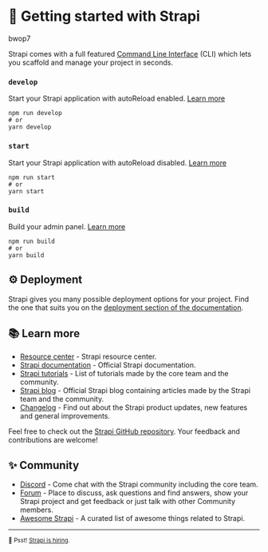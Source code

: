 # 🚀 Getting started with Strapi

bwop7

Strapi comes with a full featured [Command Line Interface](https://docs.strapi.io/developer-docs/latest/developer-resources/cli/CLI.html) (CLI) which lets you scaffold and manage your project in seconds.

### `develop`

Start your Strapi application with autoReload enabled. [Learn more](https://docs.strapi.io/developer-docs/latest/developer-resources/cli/CLI.html#strapi-develop)

```
npm run develop
# or
yarn develop
```

### `start`

Start your Strapi application with autoReload disabled. [Learn more](https://docs.strapi.io/developer-docs/latest/developer-resources/cli/CLI.html#strapi-start)

```
npm run start
# or
yarn start
```

### `build`

Build your admin panel. [Learn more](https://docs.strapi.io/developer-docs/latest/developer-resources/cli/CLI.html#strapi-build)

```
npm run build
# or
yarn build
```

## ⚙️ Deployment

Strapi gives you many possible deployment options for your project. Find the one that suits you on the [deployment section of the documentation](https://docs.strapi.io/developer-docs/latest/setup-deployment-guides/deployment.html).

## 📚 Learn more

- [Resource center](https://strapi.io/resource-center) - Strapi resource center.
- [Strapi documentation](https://docs.strapi.io) - Official Strapi documentation.
- [Strapi tutorials](https://strapi.io/tutorials) - List of tutorials made by the core team and the community.
- [Strapi blog](https://docs.strapi.io) - Official Strapi blog containing articles made by the Strapi team and the community.
- [Changelog](https://strapi.io/changelog) - Find out about the Strapi product updates, new features and general improvements.

Feel free to check out the [Strapi GitHub repository](https://github.com/strapi/strapi). Your feedback and contributions are welcome!

## ✨ Community

- [Discord](https://discord.strapi.io) - Come chat with the Strapi community including the core team.
- [Forum](https://forum.strapi.io/) - Place to discuss, ask questions and find answers, show your Strapi project and get feedback or just talk with other Community members.
- [Awesome Strapi](https://github.com/strapi/awesome-strapi) - A curated list of awesome things related to Strapi.

---

<sub>🤫 Psst! [Strapi is hiring](https://strapi.io/careers).</sub>
